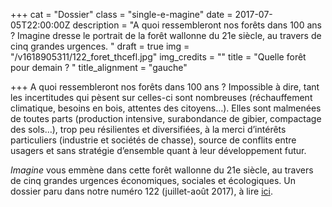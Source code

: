 +++
cat = "Dossier"
class = "single-e-magine"
date = 2017-07-05T22:00:00Z
description = "A quoi ressembleront nos forêts dans 100 ans ? Imagine dresse le portrait de la forêt wallonne du 21e siècle, au travers de cinq grandes urgences. "
draft = true
img = "/v1618905311/122_foret_thcefl.jpg"
img_credits = ""
title = "Quelle forêt pour demain ? "
title_alignment = "gauche"

+++
A quoi ressembleront nos forêts dans 100 ans ? Impossible à dire, tant les incertitudes qui pèsent sur celles-ci sont nombreuses (réchauffement climatique, besoins en bois, attentes des citoyens…). Elles sont malmenées de toutes parts (production intensive, surabondance de gibier, compactage des sols…), trop peu résilientes et diversifiées, à la merci d’intérêts particuliers (industrie et sociétés de chasse), source de conflits entre usagers et sans stratégie d’ensemble quant à leur développement futur.

_Imagine_ vous emmène dans cette forêt wallonne du 21e siècle, au travers de cinq grandes urgences économiques, sociales et écologiques. Un dossier paru dans notre numéro 122 (juillet-août 2017), à lire [ici](https://kiosque.imagine-magazine.com/wp-content/uploads/2021/04/122_quelle-foret-pour-demain.pdf).